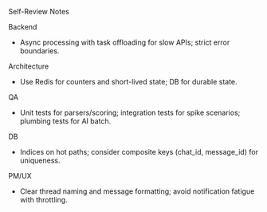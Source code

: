 Self-Review Notes

Backend
- Async processing with task offloading for slow APIs; strict error boundaries.

Architecture
- Use Redis for counters and short-lived state; DB for durable state.

QA
- Unit tests for parsers/scoring; integration tests for spike scenarios; plumbing tests for AI batch.

DB
- Indices on hot paths; consider composite keys (chat_id, message_id) for uniqueness.

PM/UX
- Clear thread naming and message formatting; avoid notification fatigue with throttling.


